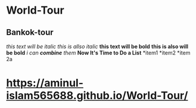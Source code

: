 # World-Tour
## Bankok-tour
*this text will be italic*
_this is allso italic_
**this text will be bold**
__this is also will be bold__
*i can **combine** them*
__Now It's Time to Do a List__
*item1
*item2
*item 2a
# https://aminul-islam565688.github.io/World-Tour/
